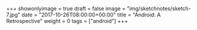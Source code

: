 +++
showonlyimage = true
draft = false
image = "img/sketchnotes/sketch-7.jpg"
date = "2017-10-26T08:00:00+00:00"
title = "Android: A Retrospective"
weight = 0
tags = ["android"]
+++

